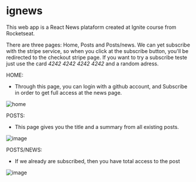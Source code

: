 # ignews

This web app is a React News plataform created at Ignite course from Rocketseat.

There are three pages: Home, Posts and Posts/news. We can yet subscribe with the stripe service, so when you click at the subscribe button, you'll be redirected to the checkout stripe page. If you want to try a subscribe teste just use the card _4242 4242 4242 4242_ and a random adress.


  HOME:
 - Through this page, you can login with a github account, and Subscribe in order to get full access at the news page.
 
![home](https://user-images.githubusercontent.com/32073399/116154256-d3107400-a6be-11eb-9551-bc3943a60c5f.png)


  POSTS:
 - This page gives you the title and a summary from all existing posts.

![image](https://user-images.githubusercontent.com/32073399/116154851-9d1fbf80-a6bf-11eb-8ded-8d02524c0139.png)


  POSTS/NEWS:
  - If we already are subscribed, then you have total access to the post

![image](https://user-images.githubusercontent.com/32073399/116154978-d7895c80-a6bf-11eb-8bbc-2b1de1a9f884.png)


